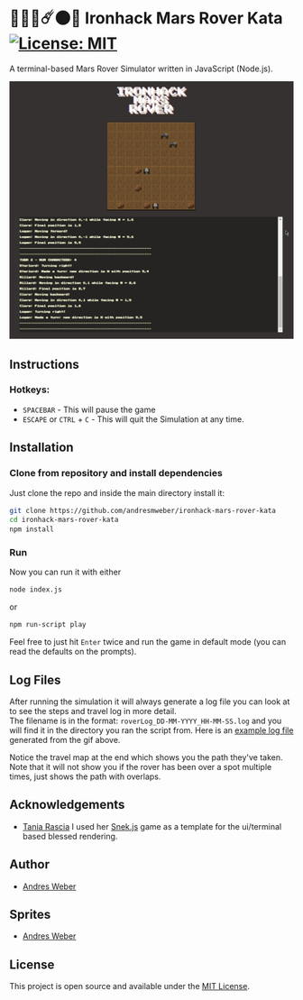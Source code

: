 # 🌌🚀🤖☄️🌑🌌 Ironhack Mars Rover Kata [![License: MIT](https://img.shields.io/badge/License-MIT-blue.svg)](https://opensource.org/licenses/MIT)

A terminal-based Mars Rover Simulator written in JavaScript (Node.js).

![demo.gif](media/demo_v3.gif)

## Instructions
### Hotkeys:
- `SPACEBAR` - This will pause the game
- `ESCAPE` or `CTRL` + `C` - This will quit the Simulation at any time.

## Installation

### Clone from repository and install dependencies

Just clone the repo and inside the main directory install it:

```bash
git clone https://github.com/andresmweber/ironhack-mars-rover-kata
cd ironhack-mars-rover-kata
npm install
```
### Run

Now you can run it with either
```bash
node index.js
```
or
```bash
npm run-script play
```
Feel free to just hit `Enter` twice and run the game in default mode (you can read the defaults on the prompts).

## Log Files

After running the simulation it will always generate a log file you can look at to see the steps and travel log in more detail.  
The filename is in the format: ```roverLog_DD-MM-YYYY_HH-MM-SS.log``` and you will find it in the directory you ran the script from.
Here is an [example log file]() generated from the gif above.


Notice the travel map at the end which shows you the path they've taken.  Note that it will not show you if the rover has been over a spot multiple times, just shows the path with overlaps.

## Acknowledgements
- [Tania Rascia](https://github.com/taniarascia) I used her [Snek.js](https://github.com/taniarascia/snek/) game as a template for the ui/terminal based blessed rendering.

## Author
- [Andres Weber](https://www.github.com/andresmweber)

## Sprites
- [Andres Weber](https://www.piskelapp.com/user/5716277421670400/public)
  
## License
This project is open source and available under the [MIT License](LICENSE).
